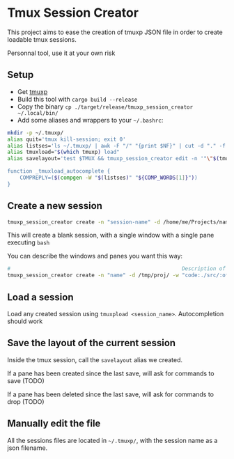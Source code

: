# Tmux Session Creator
This project aims to ease the creation of tmuxp JSON file in order to create loadable tmux sessions.

Personnal tool, use it at your own risk

## Setup
- Get [tmuxp](https://github.com/tmux-python/tmuxp)
- Build this tool with `cargo build --release`
- Copy the binary `cp ./target/release/tmuxp_session_creator ~/.local/bin/`
- Add some aliases and wrappers to your `~/.bashrc`:
``` bash
mkdir -p ~/.tmuxp/
alias quit='tmux kill-session; exit 0'
alias listses='ls ~/.tmuxp/ | awk -F "/" "{print $NF}" | cut -d "." -f 1'
alias tmuxload="$(which tmuxp) load"
alias savelayout='test $TMUX && tmuxp_session_creator edit -n '"\"$(tmux display-message -p '#S')\" -w \"$(tmux display-message -p '#I')\" -l \"$(tmux display-message -p '#{window_layout}')\"

function _tmuxload_autocomplete {
    COMPREPLY=($(compgen -W "$(listses)" "${COMP_WORDS[1]}"))
}
```

## Create a new session
``` bash
tmuxp_session_creator create -n "session-name" -d /home/me/Projects/name
```
This will create a blank session, with a single window with a single pane executing `bash`

You can describe the windows and panes you want this way:
``` bash
#														Description of window 0									Description of window 1			Focus on window 1
tmuxp_session_creator create -n "name" -d /tmp/proj/ -w "code:./src/:off:0:nvim:cargo-watch -c:clear && bash" -w "shell:.:on:0:clear && bash" -f 1
```

## Load a session
Load any created session using `tmuxpload <session_name>`.
Autocompletion should work

## Save the layout of the current session
Inside the tmux session, call the `savelayout` alias we created.

If a pane has been created since the last save, will ask for commands to save (TODO)

If a pane has been deleted since the last save, will ask for commands to drop (TODO)

## Manually edit the file
All the sessions files are located in `~/.tmuxp/`, with the session name as a json filename.
